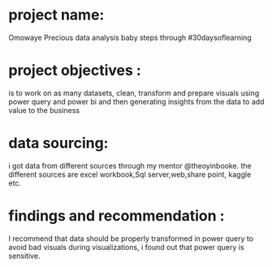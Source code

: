 
# project name: 

Omowaye Precious data analysis baby steps through #30daysoflearning






# project objectives :


is to work on as many datasets, clean, transform and prepare visuals using power query and power bi and then generating insights from the data to add value to the business 







# data sourcing:

i got data from different sources through my mentor @theoyinbooke. the different sources are excel workbook,Sql server,web,share point, kaggle etc.




# findings and recommendation :
I recommend that data should be properly transformed in power query to avoid bad visuals during visualizations, i found out that power query is sensitive.
